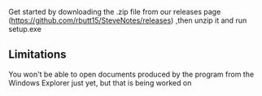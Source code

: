 Get started by downloading the .zip file from our releases page (https://github.com/rbutt15/SteveNotes/releases) ,then unzip it and run setup.exe
## Limitations
You won't be able to open documents produced by the program from the Windows Explorer just yet, but that is being worked on
